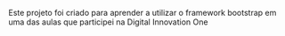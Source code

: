 Este projeto foi criado para aprender a utilizar o framework bootstrap em uma das aulas que participei na Digital Innovation One
